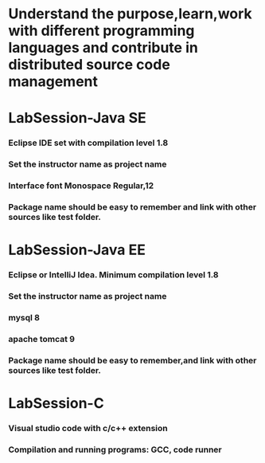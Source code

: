 # Understand the purpose,learn,work with different programming languages and contribute in distributed source code management

# LabSession-Java SE 
### Eclipse IDE set with compilation level 1.8 
### Set the instructor name as project name 
### Interface font Monospace Regular,12  
### Package name should be easy to remember and link with other sources like test folder.  

# LabSession-Java EE 
### Eclipse or IntelliJ Idea. Minimum compilation level 1.8
### Set the instructor name as project name
### mysql 8
### apache tomcat 9
### Package name should be easy to remember,and link with other sources like test folder. 

# LabSession-C 
### Visual studio code with c/c++ extension 
### Compilation and running programs: GCC, code runner   



